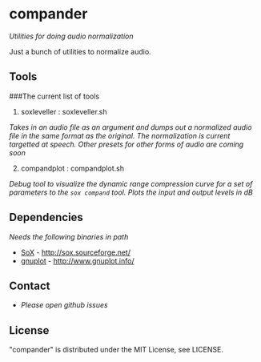 compander
=========

_Utilities for doing audio normalization_

Just a bunch of utilities to normalize audio. 

## Tools

###The current list of tools

1. soxleveller : soxleveller.sh 

 _Takes in an audio file as an argument and dumps out a normalized audio file in the same format as the original. The normalization is current targetted at speech. Other presets for other forms of audio are coming soon_ 

2. compandplot : compandplot.sh 

_Debug tool to visualize the dynamic range compression curve for a set of parameters to the `sox compand` tool. Plots the input and output levels in dB_ 


## Dependencies

_Needs the following binaries in path_

- [SoX](http://sox.sourceforge.net/) - http://sox.sourceforge.net/
- [gnuplot](http://www.gnuplot.info/) - http://www.gnuplot.info/


## Contact

- _Please open github issues_

## License
"compander" is distributed under the MIT License, see LICENSE.

